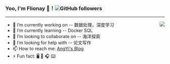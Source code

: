 ### Yoo, I'm Flionay 👋！![GitHub followers](https://img.shields.io/github/followers/flionay?style=social)
---
<a href="#">
<img align="right" src="https://github-readme-stats.vercel.app/api?username=flionay&hide=contribs,prs&count_private=true&show_icons=true&theme=flag-india">
</a>

- 🔭 I’m currently working on -- 数据处理，深度学习
- 🌱 I’m currently learning -- Docker SQL 
- 👯 I’m looking to collaborate on -- 海洋探索
- 🤔 I’m looking for help with -- 论文写作
- 📫 How to reach me: [AngYi's Blog](https://www.angyi.online/)
- ⚡ Fun fact: 🖥️ 📱 🎧 ⌨️ 

